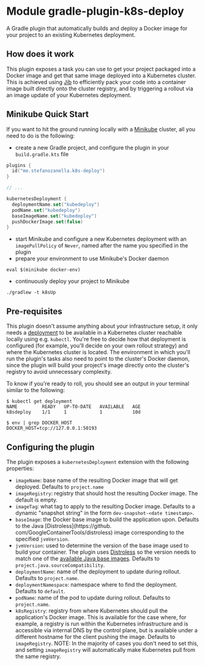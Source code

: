 # Module gradle-plugin-k8s-deploy

A Gradle plugin that automatically builds and deploy a Docker image for your project to an existing Kubernetes
deployment.

## How does it work

This plugin exposes a task you can use to get your project packaged into a Docker image and get that same image
deployed into a Kubernetes cluster. This is achieved using [Jib](https://github.com/GoogleContainerTools/jib) to
efficiently pack your code into a container image built directly onto the cluster registry, and by triggering a rollout
via an image update of your Kubernetes deployment.

## Minikube Quick Start

If you want to hit the ground running locally with a [Minikube](http://minikube.sigs.k8s.io/) cluster, all you need to
do is the following:

* create a new Gradle project, and configure the plugin in your `build.gradle.kts` file

```kotlin
plugins {
  id("me.stefanozanella.k8s-deploy")
}

// ...

kubernetesDeployment {
  deploymentName.set("kubedeploy")
  podName.set("kubedeploy")
  baseImageName.set("kubedeploy")
  pushDockerImage.set(false)
}
```

* start Minikube and configure a new Kubernetes deployment with an `imagePullPolicy` of `Never`, named after the name
  you specified in the plugin
* prepare your environment to use Minikube's Docker daemon

```shell
eval $(minikube docker-env)
```

* continuously deploy your project to Minikube

```shell
./gradlew -t k8sUp
```

## Pre-requisites

This plugin doesn't assume anything about your infrastructure setup, it only needs
a [deployment](https://kubernetes.io/docs/concepts/workloads/controllers/deployment/)
to be available in a Kubernetes cluster reachable locally using e.g. `kubectl`. You're free to decide how that
deployment is configured (for example, you'll decide on your own rollout strategy) and where the Kubernetes cluster is
located. The environment in which you'll run the plugin's tasks also need to point to the cluster's Docker daemon,
since the plugin will build your project's image directly onto the cluster's registry to avoid unnecessary complexity.

To know if you're ready to roll, you should see an output in your terminal similar to the following:

```shell
$ kubectl get deployment
NAME         READY   UP-TO-DATE   AVAILABLE   AGE
k8sdeploy    1/1     1            1           10d

$ env | grep DOCKER_HOST
DOCKER_HOST=tcp://127.0.0.1:50193
```

## Configuring the plugin

The plugin exposes a `kubernetesDeployment` extension with the following properties:

* `imageName`: base name of the resulting Docker image that will get deployed. Defaults to `project.name`
* `imageRegistry`: registry that should host the resulting Docker image. The default is empty.
* `imageTag`: what tag to apply to the resulting Docker image. Defaults to a dynamic "snapshot string" in the form
  `dev-snapshot-<date timestamp>`.
* `baseImage`: the Docker base image to build the application upon. Defaults to the Java [Distroless](https://github.
  com/GoogleContainerTools/distroless) image corresponding to the specified `jvmVersion`.
* `jvmVersion`: used to determine the version of the base image used to build your container. The plugin
  uses [Distroless](https://github.com/GoogleContainerTools/distroless) so the version needs to match one of the
  [available Java base images](https://github.com/GoogleContainerTools/distroless/tree/main/java). Defaults to
  `project.java.sourceCompatibility`.
* `deploymentName`: name of the deployment to update during rollout. Defaults to `project.name`.
* `deploymentNamespace`: namespace where to find the deployment. Defaults to `default`.
* `podName`: name of the pod to update during rollout. Defaults to `project.name`.
* `k8sRegistry`: registry from where Kubernetes should pull the application's Docker image. This is available for
  the case where, for example, a registry is run within the Kubernetes infrastructure and is accessible via internal
  DNS by the control plane, but is available under a different hostname for the client pushing the image. Defaults
  to `imageRegistry`. NOTE: In the majority of cases you don't need to set this, and setting `imageRegistry` will
  automatically make Kubernetes pull from the same registry.
